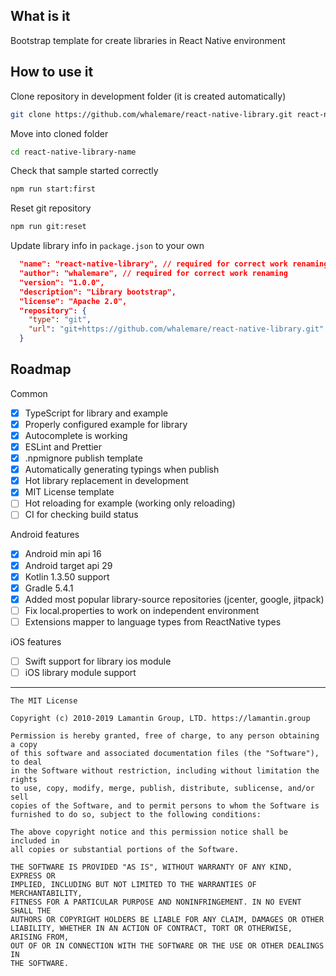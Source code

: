 What is it
----------

Bootstrap template for create libraries in React Native environment

How to use it
-------------

Clone repository in development folder (it is created automatically)
```bash
git clone https://github.com/whalemare/react-native-library.git react-native-library-name
```

Move into cloned folder
```bash
cd react-native-library-name
```

Check that sample started correctly
```bash
npm run start:first
```

Reset git repository
```bash
npm run git:reset
```

Update library info in `package.json` to your own
```json
  "name": "react-native-library", // required for correct work renaming
  "author": "whalemare", // required for correct work renaming
  "version": "1.0.0",
  "description": "Library bootstrap",
  "license": "Apache 2.0",
  "repository": {
    "type": "git",
    "url": "git+https://github.com/whalemare/react-native-library.git"
  }
```

Roadmap
--------

Common
- [x] TypeScript for library and example
- [x] Properly configured example for library
- [x] Autocomplete is working
- [x] ESLint and Prettier
- [x] .npmignore publish template
- [x] Automatically generating typings when publish
- [x] Hot library replacement in development 
- [x] MIT License template
- [ ] Hot reloading for example (working only reloading)
- [ ] CI for checking build status

Android features
- [x] Android min api 16
- [x] Android target api 29
- [x] Kotlin 1.3.50 support
- [x] Gradle 5.4.1
- [x] Added most popular library-source repositories (jcenter, google, jitpack)
- [ ] Fix local.properties to work on independent environment
- [ ] Extensions mapper to language types from ReactNative types

iOS features
- [ ] Swift support for library ios module
- [ ] iOS library module support

---

```
The MIT License

Copyright (c) 2010-2019 Lamantin Group, LTD. https://lamantin.group

Permission is hereby granted, free of charge, to any person obtaining a copy
of this software and associated documentation files (the "Software"), to deal
in the Software without restriction, including without limitation the rights
to use, copy, modify, merge, publish, distribute, sublicense, and/or sell
copies of the Software, and to permit persons to whom the Software is
furnished to do so, subject to the following conditions:

The above copyright notice and this permission notice shall be included in
all copies or substantial portions of the Software.

THE SOFTWARE IS PROVIDED "AS IS", WITHOUT WARRANTY OF ANY KIND, EXPRESS OR
IMPLIED, INCLUDING BUT NOT LIMITED TO THE WARRANTIES OF MERCHANTABILITY,
FITNESS FOR A PARTICULAR PURPOSE AND NONINFRINGEMENT. IN NO EVENT SHALL THE
AUTHORS OR COPYRIGHT HOLDERS BE LIABLE FOR ANY CLAIM, DAMAGES OR OTHER
LIABILITY, WHETHER IN AN ACTION OF CONTRACT, TORT OR OTHERWISE, ARISING FROM,
OUT OF OR IN CONNECTION WITH THE SOFTWARE OR THE USE OR OTHER DEALINGS IN
THE SOFTWARE.
```